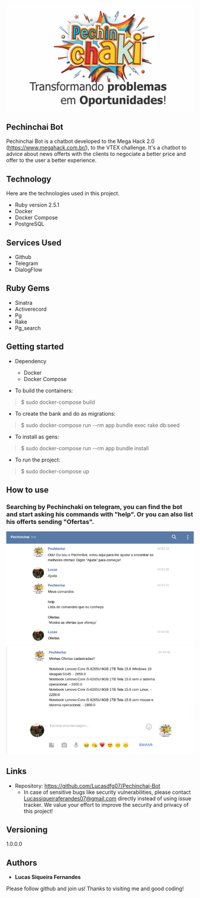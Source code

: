 
![Logo of the project](https://github.com/Lucasdfg07/Pechinchai-Bot/blob/master/public/logo.jpeg)


## Pechinchai Bot
Pechinchai Bot is a chatbot developed to the Mega Hack 2.0 (https://www.megahack.com.br/), to the VTEX challenge. It's a chatbot to advice about news offerts with the clients to negociate a better price and offer to the user a better experience.


## Technology 

Here are the technologies used in this project.

* Ruby version  2.5.1
* Docker 
* Docker Compose
* PostgreSQL

## Services Used

* Github
* Telegram
* DialogFlow

## Ruby Gems

* Sinatra
* Activerecord
* Pg
* Rake
* Pg_search


## Getting started

* Dependency
  - Docker
  - Docker Compose

* To build the containers:
>    $ sudo docker-compose build

* To create the bank and do as migrations:
>    $ sudo docker-compose run --rm app bundle exec rake db:seed

* To install as gens:
>    $ sudo docker-compose run --rm app bundle install

* To run the project:
>    $ sudo docker-compose up

## How to use

### Searching by Pechinchaki on telegram, you can find the bot and start asking his commands with "help". Or you can also list his offerts sending "Ofertas".

![Bot conversation](https://github.com/Lucasdfg07/Pechinchai-Bot/blob/master/public/talk1.png)
![Bot conversation](https://github.com/Lucasdfg07/Pechinchai-Bot/blob/master/public/talk2.png)



## Links
  - Repository: https://github.com/Lucasdfg07/Pechinchai-Bot
    - In case of sensitive bugs like security vulnerabilities, please contact
      Lucassiqueiraferandes07@gmail.com directly instead of using issue tracker. We value your effort
      to improve the security and privacy of this project!

  ## Versioning

  1.0.0.0


  ## Authors

  * **Lucas Siqueira Fernandes** 

  Please follow github and join us!
  Thanks to visiting me and good coding!
